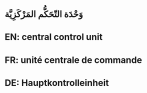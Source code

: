 # وَحْدَة التّحَكُّم المَرْكَزِيَّة

# EN: central control unit

# FR: unité centrale de commande

# DE: Hauptkontrolleinheit
